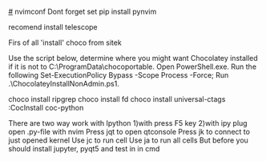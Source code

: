 [#](#) nvimconf
Dont forget set pip install pynvim

recomend install telescope

Firs of all 'install' choco from sitek

Use the script below, determine where you might want Chocolatey installed if it is not to C:\ProgramData\chocoportable.
Open PowerShell.exe.
Run the following Set-ExecutionPolicy Bypass -Scope Process -Force;
Run .\ChocolateyInstallNonAdmin.ps1.

choco install ripgrep
choco install fd
choco install universal-ctags
:CocInstall coc-python

There are two way work with Ipython
1)with press F5 key
2)with ipy plug
	open .py-file with nvim
	Press <leader>jqt to open qtconsole
	Press <leader>jk to connect to just opened kernel
	Use <leader>jc to run cell
	Use <leader>ja to run all cells
But before you should install jupyter, pyqt5 and test in in cmd
